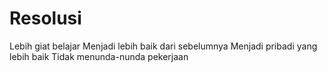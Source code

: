 # Resolusi

Lebih giat belajar
Menjadi lebih baik dari sebelumnya
Menjadi pribadi yang lebih baik
Tidak menunda-nunda pekerjaan
